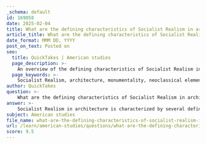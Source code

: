 ```yaml
---
_schema: default
id: 169058
date: 2025-02-04
title: What are the defining characteristics of Socialist Realism in architecture?
article_title: What are the defining characteristics of Socialist Realism in architecture?
date_format: MMM DD, YYYY
post_on_text: Posted on
seo:
  title: QuickTakes | American studies
  page_description: >-
    An overview of the defining characteristics of Socialist Realism in architecture, emphasizing its monumental scale, neoclassical influences, ideological themes, and the creation of public spaces.
  page_keywords: >-
    Socialist Realism, architecture, monumentality, neoclassical elements, ideological themes, public spaces, urban planning, symbolism, Soviet architecture, socialist ideals
author: QuickTakes
question: >-
    What are the defining characteristics of Socialist Realism in architecture?
answer: >-
    Socialist Realism in architecture is characterized by several defining features that reflect its ideological underpinnings and the socio-political context in which it emerged. Here are the key characteristics:\n\n1. **Monumentality**: Socialist Realism emphasizes grand and monumental designs. Buildings are often large in scale, intended to convey the power and ideals of socialism. This monumental quality is meant to inspire awe and reflect the strength of the socialist state.\n\n2. **Neoclassical Elements**: The architectural style frequently incorporates neoclassical elements, such as columns, pediments, and symmetrical forms. This choice of style is intended to evoke a sense of historical continuity and legitimacy, linking the socialist state to the grandeur of past civilizations.\n\n3. **Ideological Themes**: Architecture from this period is imbued with themes of heroism, the working class, and national identity. Buildings are designed to celebrate the achievements of the proletariat and to promote socialist values, often featuring sculptures and reliefs that depict workers, soldiers, and other heroic figures.\n\n4. **Public Spaces**: Socialist Realism prioritizes the creation of public spaces designed for mass gatherings and communal activities. Wide boulevards and large squares are common, facilitating public demonstrations and celebrations that reinforce the collective identity of the socialist state.\n\n5. **Contrast with Capitalist Architecture**: The style is defined in opposition to capitalist or "cosmopolitan" architecture, which is often seen as elitist or individualistic. Socialist Realism aims to create a visual representation of socialist ideals, contrasting sharply with the eclectic and diverse styles that characterized pre-war architecture.\n\n6. **Functionalism with Ideological Purpose**: While the architecture may include functional elements, the primary focus is on conveying ideological messages rather than purely serving practical needs. The design is often driven by the desire to communicate the values of the socialist regime.\n\n7. **Integration with Urban Planning**: Socialist Realism is not just about individual buildings; it is also about urban planning. The layout of cities during this period reflects socialist principles, with an emphasis on accessibility, communal living, and the integration of green spaces.\n\n8. **Symbolism**: Buildings often serve as symbols of the state’s power and ideology. For example, the Palace of Culture and Science in Warsaw is a prominent example of ideological architecture, symbolizing the friendship between the Soviet Union and Poland while also serving as a landmark.\n\nIn summary, Socialist Realism in architecture is characterized by its monumental scale, neoclassical influences, ideological themes, and a focus on public spaces, all aimed at promoting the values of socialism and contrasting with capitalist architectural styles.
subject: American studies
file_name: what-are-the-defining-characteristics-of-socialist-realism-in-architecture.md
url: /learn/american-studies/questions/what-are-the-defining-characteristics-of-socialist-realism-in-architecture
score: 9.5
---
```


&nbsp;